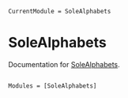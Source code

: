 ```@meta
CurrentModule = SoleAlphabets
```

# SoleAlphabets

Documentation for [SoleAlphabets](https://github.com/aclai-lab/SoleAlphabets.jl).

```@index
```

```@autodocs
Modules = [SoleAlphabets]
```
